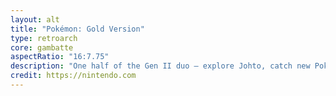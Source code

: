 ```yaml
---
layout: alt
title: "Pokémon: Gold Version"
type: retroarch
core: gambatte
aspectRatio: "16:7.75"
description: "One half of the Gen II duo — explore Johto, catch new Pokémon, and experience day/night."
credit: https://nintendo.com
---
```

